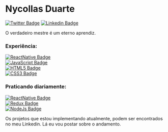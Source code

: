 # Nycollas Duarte

[![Twitter Badge](https://img.shields.io/badge/-%40nduaarte-blueviolet?logo=twitter)](https://twitter.com/nduaarte)
[![Linkedin Badge](https://img.shields.io/badge/-Nycollas%20Duarte-blueviolet?logo=linkedin)](https://www.linkedin.com/in/nycollas-duarte-024a291a1/)

O verdadeiro mestre é um eterno aprendiz.

### Experiência:
[![ReactNative Badge](https://img.shields.io/badge/-React%20Native-grey?logo=react)](https://reactnative.dev/) <br />
[![JavaScript Badge](https://img.shields.io/badge/-ES6%20ES7%20ES8-grey?logo=javascript)](https://www.javascript.com/) <br />
[![HTML5 Badge](https://img.shields.io/badge/-HTML5-grey?logo=html5)](https://www.w3schools.com/html/) <br />
[![CSS3 Badge](https://img.shields.io/badge/-CSS3-grey?logo=css3)](https://www.w3schools.com/css/default.asp) <br />


### Praticando diariamente:
[![ReactNative Badge](https://img.shields.io/badge/-React%20Native-grey?logo=react)](https://reactnative.dev/) <br />
[![Redux Badge](https://img.shields.io/badge/-Redux-grey?logo=redux)](https://redux.js.org/) <br />
[![NodeJs Badge](https://img.shields.io/badge/-NodeJs-grey?logo=node.js)](https://nodejs.org/en/) <br />

Os projetos que estou implementando atualmente, podem ser encontrados no meu Linkedin. Lá eu vou postar sobre o andamento.
